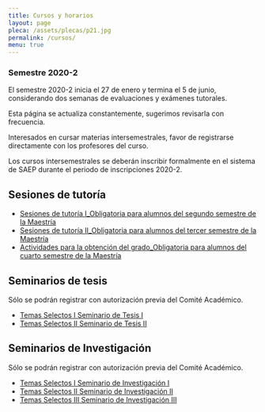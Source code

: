 ```yaml
---
title: Cursos y horarios
layout: page
pleca: /assets/plecas/p21.jpg
permalink: /cursos/
menu: true
---
```



### Semestre 2020-2

El semestre 2020-2 inicia el 27 de enero y termina el 5 de junio, considerando dos semanas de
evaluaciones y exámenes tutorales.

Esta página se actualiza constantemente, sugerimos revisarla con frecuencia.

Interesados en cursar materias intersemestrales, favor de registrarse directamente con los 
profesores del curso. 

Los cursos intersemestrales se deberán inscribir formalmente en el sistema de SAEP
durante el periodo de inscripciones 2020-2.



<!-- cursos-obligatorios-cdmx -->
<!-- cursos-obligatorios-morelia -->
<!-- cursos-obligatorios-leon -->
<!-- cursos-obligatorios-por-campo-cdmx -->
<!-- cursos-obligatorios-por-campo-morelia -->
<!-- cursos-obligatorios-por-campo-leon -->
<!-- cursos-optativos-cdmx -->
<!-- cursos-optativos-morelia -->
<!-- cursos-optativos-leon -->
<!-- seminarios-de-doctorado-cdmx -->
<!-- seminarios-de-doctorado-morelia -->



## Sesiones de tutoría


 - [Sesiones de tutoría I_Obligatoria para alumnos del segundo semestre de la Maestría](/cursos/sesiones_de_tutoria_i/)
 - [Sesiones de tutoría II_Obligatoria para alumnos del tercer semestre de la Maestría](/cursos/sesiones_de_tutoria_ii/)
 - [Actividades para la obtención del grado_Obligatoria para alumnos del cuarto semestre de la Maestría](/cursos/actividades_para_la_obtencion_del_grado/)


## Seminarios de tesis

Sólo se podrán registrar con autorización previa del Comité Académico.

 - [Temas Selectos I Seminario de Tesis I](/cursos/temas_selectos_i_seminario_de_tesis_i/)
 - [Temas Selectos II Seminario de Tesis II](/cursos/temas_selectos_ii_seminario_de_tesis_ii/)

## Seminarios de Investigación

Sólo se podrán registrar con autorización previa del Comité Académico.

 - [Temas Selectos I Seminario de Investigación I](/cursos/temas_selectos_i_seminario_de_investigacion_i/)
 - [Temas Selectos II Seminario de Investigación II](/cursos/temas_selectos_ii_seminario_de_investigacion_ii/)
 - [Temas Selectos III Seminario de Investigación III](/cursos/temas_selectos_iii_seminario_de_investigacion_iii/)
